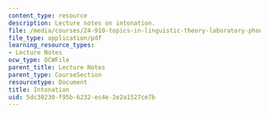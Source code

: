 ```yaml
---
content_type: resource
description: Lecture notes on intonation.
file: /media/courses/24-910-topics-in-linguistic-theory-laboratory-phonology-spring-2007/5dc30230f95b6232ec4e2e2a1527ce7b_lec7_intonation.pdf
file_type: application/pdf
learning_resource_types:
- Lecture Notes
ocw_type: OCWFile
parent_title: Lecture Notes
parent_type: CourseSection
resourcetype: Document
title: Intonation
uid: 5dc30230-f95b-6232-ec4e-2e2a1527ce7b
---
```

